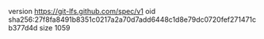 version https://git-lfs.github.com/spec/v1
oid sha256:27f8fa8491b8351c0217a2a70d7add6448c1d8e79dc0720fef271471cb377d4d
size 1059
